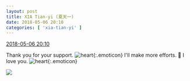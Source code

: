 ```yaml
---
layout: post
title: XIA Tian-yi (夏天一)
date: 2018-05-06 20:10
categories: [ 'xia-tian-yi' ]
---
```


<div class="weibo-info">
  <a href="https://weibo.com/6286030291/GfqBB1pub">2018-05-06 20:10</a>
</div>

Thank you for your support. ![heart](https://img.t.sinajs.cn/t4/appstyle/expression/ext/normal/8a/2018new_xin_org.png){:.emoticon} I'll make more efforts. 💪 I love you. ![heart](https://img.t.sinajs.cn/t4/appstyle/expression/ext/normal/8a/2018new_xin_org.png){:.emoticon}

<!-- more -->

<a href="https://wx2.sinaimg.cn/mw690/006RpxDlgy1fr1vmvdctlj31sg2dsb2c.jpg">
  <img class="weibo-pic-preview" src="https://wx2.sinaimg.cn/orj360/006RpxDlgy1fr1vmvdctlj31sg2dsb2c.jpg" />
</a>
